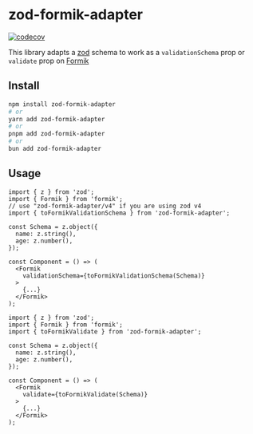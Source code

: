 # zod-formik-adapter

[![codecov](https://codecov.io/gh/robertLichtnow/zod-formik-adapter/branch/master/graph/badge.svg?token=Z5V1VKCGV9)](https://codecov.io/gh/robertLichtnow/zod-formik-adapter)

This library adapts a [zod](https://www.npmjs.com/package/zod) schema to work as a `validationSchema` prop or `validate` prop on [Formik](https://www.npmjs.com/package/formik)

## Install

```bash
npm install zod-formik-adapter
# or
yarn add zod-formik-adapter
# or
pnpm add zod-formik-adapter
# or
bun add zod-formik-adapter
```

## Usage

```TSX
import { z } from 'zod';
import { Formik } from 'formik';
// use "zod-formik-adapter/v4" if you are using zod v4
import { toFormikValidationSchema } from 'zod-formik-adapter';

const Schema = z.object({
  name: z.string(),
  age: z.number(),
});

const Component = () => (
  <Formik
    validationSchema={toFormikValidationSchema(Schema)}
  >
    {...}
  </Formik>
);
```

```TSX
import { z } from 'zod';
import { Formik } from 'formik';
import { toFormikValidate } from 'zod-formik-adapter';

const Schema = z.object({
  name: z.string(),
  age: z.number(),
});

const Component = () => (
  <Formik
    validate={toFormikValidate(Schema)}
  >
    {...}
  </Formik>
);
```
